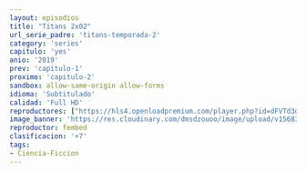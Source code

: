 ```yaml
---
layout: episodios
title: "Titans 2x02"
url_serie_padre: 'titans-temporada-2'
category: 'series'
capitulo: 'yes'
anio: '2019'
prev: 'capitulo-1'
proximo: 'capitulo-2'
sandbox: allow-same-origin allow-forms
idioma: 'Subtitulado'
calidad: 'Full HD'
reproductores: ["https://hls4.openloadpremium.com/player.php?id=dFVTd3dyMXN5dVJENEh0cUNJN0JuSUtrdGRPOXJFZzE1RVNsSS8rckttR241Y2xYRUFaOGFmcjJBTTduWjVMM0MweE9tUis5WUJ4a2J0Y0JIZFRjOEE9PQ&sub=https://sub.cuevana2.io/vtt-sub/sub7/Titans.S02E02.vtt","https://tutumeme.net/embed/player.php?u=bXQ3ajJOaW1wcFRGcEs2VW5XRGExTlRPMytmUnc3bHVwcWhoenVIUjI5SHF5TlNwc0taaG1jN2gwZHZSNTlIRHVhV2tZWitkNUtDVDNOL1ZvYW1rYjJob293PT0","https://tutumeme.net/embed/player.php?u=bXQ3ajJOaW1wcFRGcEs2VW5XRGExTlRPMytmUnc3bHVwcWhoenVIUjI5SHF5TlNwc0taaG1jN2gwZHZSNTlIRHVhV2tZWitkNUtDVDNOL1ZvYW1rYjJocG1nPT0","https://player.cuevana2.io/irgotoolp.php?url=eTllbW9hZHpYNURLejlaalg2T3BsYy9PMHNTV29hYWVuY3JYMEpHVm9LRm9uWlRYbTVKL2hadHJmYUtRMEphbmFRPT0&sub=https://sub.cuevana2.io/vtt-sub/sub7/Titans.S02E02.vtt","https://api.cuevana3.io/olpremium/gd.php?file=ek5lbm9xYWNrS0xNejZabVlkSFIyTkxQb3BPWDB0UFkwY3lvbjJIRjBPQ1QwNStUck1mVG9kVExvM0djeHA3VnFybXRscUdvMWRXNHRZbU1lYXVUeDg2cGpKVmp4cXpBejYxcGxIbktyTWFWMDZXQVpjV1QxNnV0blpaNXhxL0Izc3RtZldPMHA5VGV5M3VIWnFTendMblBwb1I3eGRqS3VLbWxobU9YcnRXcms2cUdpTnJQeHBhdGdKWmp0S2pHcTVSOWk1NndxY0txeDN1Rm9LaVN4YytvYklLRWlNbmYxOG1ZYjZ6SDFBPT0","https://api.cuevana3.io/stream/index.php?file=ek5lbm9xYWNrS0xYMTZLa2xNbkdvY3ZTb3BtZng4TGp6ZFpobGFMUGtOVEx6SitYWU5YTTdORE1vWmRnbEpham5KTmtZSlRTMGViVTBxZGdsdEhPb3RqWFpHSm5sWm1rbDhLR2gzV3l3THVvd29aaVpjR21vNWFSb0tKbm9kSGkxOWVTcHF6U3hyRFh5S1dibUE9PQ","https://api.cuevana3.io/rr/gd.php?h=ek5lbm9xYWNrS0xJMVp5b21KREk0dFBLbjVkaHhkRGdrOG1jbnBpUnhhS1ZsS0NucEtPbTB0dTJkcU5zdk1PK3k4bWxlNmF3cE1tbXI0dDNoWnZDek51U3FadVkyUT09","https://api.cuevana3.io/stream/index.php?file=ek5lbm9xYWNrS0xJMVp5b21KREk0dFBLbjVkaHhkRGdrOG1jbnBpUnhhS1ZsS0NucEtPbTB0dTJkcU5zdk1PK3k4bWxlNmF3cE1tbXI0dDNoWnZDek51U3FadVkyYURhMDlLYW5walN5ZUxZMHFadnJNZlU"]
image_banner: 'https://res.cloudinary.com/dmsdzouoo/image/upload/v1568314385/titans-temporada-dos-trailer-netflix-min_gdqrwi.jpg'
reproductor: fembed
clasificacion: '+7'
tags:
- Ciencia-Ficcion
---
```












